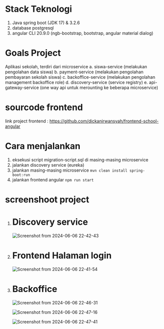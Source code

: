 # Stack Teknologi
1. Java spring boot (JDK  17) & 3.2.6
2. database postgresql
3. angular CLI 20.9.0 (ngb-bootstrap, bootstrap, angular material dialog)

# Goals Project
Aplikasi sekolah,
terdiri dari microservice
  a. siswa-service (melakukan pengolahan data siswa)
  b. payment-service (melakukan pengolahan pembayaran sekolah siswa)
  c. backoffice-service (melakukan pengolahan management backoffice role)
  d. discovery-service (service registry)
  e. api-gateway-service (one way api untuk merounting ke beberapa microservice)

# sourcode frontend
link project frontend : https://github.com/dickanirwansyah/frontend-school-angular

# Cara menjalankan

1. eksekusi script migration-script.sql di masing-masing microservice
2. jalankan discovery service (eureka)
3. jalankan masing-masing microservice `mvn clean install spring-boot:run`
4. jalankan frontend angular `npm run start`

# screenshoot project

   1. # Discovery service

      ![Screenshot from 2024-06-06 22-42-43](https://github.com/dickanirwansyah/microservice-school/assets/24214234/c1a2ee44-0d5f-49da-a655-c8af0001e311)
      
   2. # Frontend Halaman login
      
      ![Screenshot from 2024-06-06 22-41-54](https://github.com/dickanirwansyah/microservice-school/assets/24214234/278f9d44-7388-4ef6-9942-1b0ae9eaf2f2)

   3. # Backoffice 

      ![Screenshot from 2024-06-06 22-46-31](https://github.com/dickanirwansyah/microservice-school/assets/24214234/ec1a8bb9-d893-4b2f-98e9-8032f8986855)

      ![Screenshot from 2024-06-06 22-47-16](https://github.com/dickanirwansyah/microservice-school/assets/24214234/24abb4d5-1e78-4ca7-8720-516aba577d93)

      ![Screenshot from 2024-06-06 22-47-41](https://github.com/dickanirwansyah/microservice-school/assets/24214234/3fe421ed-760e-42ab-892f-52a1271b901b)



   
